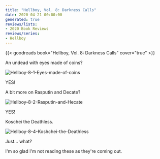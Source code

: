 ```yaml
---
title: "Hellboy, Vol. 8: Darkness Calls"
date: 2020-04-21 00:00:00
generated: true
reviews/lists:
- 2020 Book Reviews
reviews/series:
- Hellboy
---
```

{{< goodreads book="Hellboy, Vol. 8: Darkness Calls" cover="true" >}}

An undead with eyes made of coins?  

![Hellboy-8-1-Eyes-made-of-coins](/embeds/books/attachments/hellboy-8-1-eyes-made-of-coins.png)  

<!--more-->

YES!  

A bit more on Rasputin and Decate?  

![Hellboy-8-2-Rasputin-and-Hecate](/embeds/books/attachments/hellboy-8-2-rasputin-and-hecate.png)  

YES!  

Koschei the Deathless.  

![Hellboy-8-4-Koshchei-the-Deathless](/embeds/books/attachments/hellboy-8-4-koshchei-the-deathless.png)  

Just... what?  

I'm so glad I'm not reading these as they're coming out.


